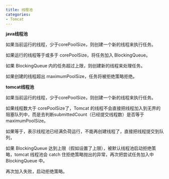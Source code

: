 ```yaml
---
title: 线程池
categories: 
- Tomcat
---
```


**java线程池**

如果当前运行的线程，少于corePoolSize，则创建一个新的线程来执行任务。

如果运行的线程等于或多于 corePoolSize，将任务加入 BlockingQueue。

如果 BlockingQueue 内的任务超过上限，则创建新的线程来处理任务。

如果创建的线程超出 maximumPoolSize，任务将被拒绝策略拒绝。

**tomcat线程池**

如果当前运行的线程，少于corePoolSize，则创建一个新的线程来执行任务。

如果线程数大于 corePoolSize了，Tomcat 的线程不会直接把线程加入到无界的阻塞队列中，而是去判断submittedCount（已经提交线程数）是否等于 maximumPoolSize。

如果等于，表示线程池已经满负荷运行，不能再创建线程了，直接把线程提交到队列，

如果 BlockingQueue 达到上限（假如设置了上限），被默认线程池启动拒绝策略，tomcat 线程池会 catch 住拒绝策略抛出的异常，再次把尝试任务加入中 BlockingQueue 中。

再次加入失败，启动拒绝策略。